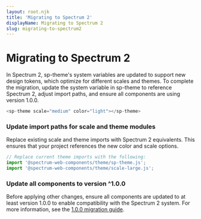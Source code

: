 ```yaml
---
layout: root.njk
title: 'Migrating to Spectrum 2'
displayName: Migrating to Spectrum 2
slug: migrating-to-spectrum2
---
```


# Migrating to Spectrum 2

In Spectrum 2, sp-theme's system variables are updated to support new design tokens, which optimize for different scales and themes. To complete the migration, update the system variable in sp-theme to reference Spectrum 2, adjust import paths, and ensure all components are using version 1.0.0.

```js
<sp-theme scale="medium" color="light"></sp-theme>
```

### Update import paths for scale and theme modules

Replace existing scale and theme imports with Spectrum 2 equivalents. This ensures that your project references the new color and scale options.

```js
// Replace current theme imports with the following:
import '@spectrum-web-components/theme/sp-theme.js';
import '@spectrum-web-components/theme/scale-large.js';
```

### Update all components to version ^1.0.0

Before applying other changes, ensure all components are updated to at least version 1.0.0 to enable compatibility with the Spectrum 2 system. For more information, see the [1.0.0 migration guide](</migrations/2024-10-31%20(1.0.0)/>).
